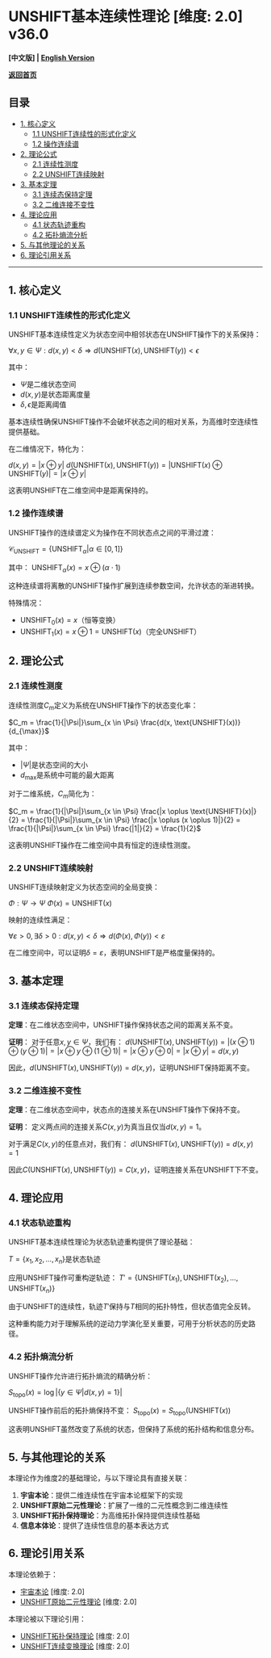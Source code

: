 # UNSHIFT基本连续性理论 [维度: 2.0] v36.0

**[中文版] | [English Version](formal_theory_unshift_basic_continuity_en.md)**

**[返回首页](../README.md)**

## 目录

- [1. 核心定义](#1-核心定义)
  - [1.1 UNSHIFT连续性的形式化定义](#11-unshift连续性的形式化定义)
  - [1.2 操作连续谱](#12-操作连续谱)
- [2. 理论公式](#2-理论公式)
  - [2.1 连续性测度](#21-连续性测度)
  - [2.2 UNSHIFT连续映射](#22-unshift连续映射)
- [3. 基本定理](#3-基本定理)
  - [3.1 连续态保持定理](#31-连续态保持定理)
  - [3.2 二维连接不变性](#32-二维连接不变性)
- [4. 理论应用](#4-理论应用)
  - [4.1 状态轨迹重构](#41-状态轨迹重构)
  - [4.2 拓扑熵流分析](#42-拓扑熵流分析)
- [5. 与其他理论的关系](#5-与其他理论的关系)
- [6. 理论引用关系](#6-理论引用关系)

---

## 1. 核心定义

### 1.1 UNSHIFT连续性的形式化定义

UNSHIFT基本连续性定义为状态空间中相邻状态在UNSHIFT操作下的关系保持：

$`\forall x,y \in \Psi: d(x,y) < \delta \Rightarrow d(\text{UNSHIFT}(x), \text{UNSHIFT}(y)) < \epsilon`$

其中：
- $`\Psi`$是二维状态空间
- $`d(x,y)`$是状态距离度量
- $`\delta, \epsilon`$是距离阈值

基本连续性确保UNSHIFT操作不会破坏状态之间的相对关系，为高维时空连续性提供基础。

在二维情况下，特化为：

$`d(x,y) = |x \oplus y|`$
$`d(\text{UNSHIFT}(x), \text{UNSHIFT}(y)) = |\text{UNSHIFT}(x) \oplus \text{UNSHIFT}(y)| = |x \oplus y|`$

这表明UNSHIFT在二维空间中是距离保持的。

### 1.2 操作连续谱

UNSHIFT操作的连续谱定义为操作在不同状态点之间的平滑过渡：

$`\mathcal{C}_{\text{UNSHIFT}} = \{\text{UNSHIFT}_\alpha | \alpha \in [0,1]\}`$

其中：
$`\text{UNSHIFT}_\alpha(x) = x \oplus (\alpha \cdot 1)`$

这种连续谱将离散的UNSHIFT操作扩展到连续参数空间，允许状态的渐进转换。

特殊情况：
- $`\text{UNSHIFT}_0(x) = x`$（恒等变换）
- $`\text{UNSHIFT}_1(x) = x \oplus 1 = \text{UNSHIFT}(x)`$（完全UNSHIFT）

## 2. 理论公式

### 2.1 连续性测度

连续性测度$`C_m`$定义为系统在UNSHIFT操作下的状态变化率：

$`C_m = \frac{1}{|\Psi|}\sum_{x \in \Psi} \frac{d(x, \text{UNSHIFT}(x))}{d_{\max}}`$

其中：
- $`|\Psi|`$是状态空间的大小
- $`d_{\max}`$是系统中可能的最大距离

对于二维系统，$`C_m`$简化为：

$`C_m = \frac{1}{|\Psi|}\sum_{x \in \Psi} \frac{|x \oplus \text{UNSHIFT}(x)|}{2} = \frac{1}{|\Psi|}\sum_{x \in \Psi} \frac{|x \oplus (x \oplus 1)|}{2} = \frac{1}{|\Psi|}\sum_{x \in \Psi} \frac{|1|}{2} = \frac{1}{2}`$

这表明UNSHIFT操作在二维空间中具有恒定的连续性测度。

### 2.2 UNSHIFT连续映射

UNSHIFT连续映射定义为状态空间的全局变换：

$`\Phi: \Psi \rightarrow \Psi`$
$`\Phi(x) = \text{UNSHIFT}(x)`$

映射的连续性满足：

$`\forall \varepsilon > 0, \exists \delta > 0: d(x,y) < \delta \Rightarrow d(\Phi(x), \Phi(y)) < \varepsilon`$

在二维空间中，可以证明$`\delta = \varepsilon`$，表明UNSHIFT是严格度量保持的。

## 3. 基本定理

### 3.1 连续态保持定理

**定理**：在二维状态空间中，UNSHIFT操作保持状态之间的距离关系不变。

**证明**：
对于任意$`x, y \in \Psi`$，我们有：
$`d(\text{UNSHIFT}(x), \text{UNSHIFT}(y)) = |(x \oplus 1) \oplus (y \oplus 1)| = |x \oplus y \oplus (1 \oplus 1)| = |x \oplus y \oplus 0| = |x \oplus y| = d(x,y)`$

因此，$`d(\text{UNSHIFT}(x), \text{UNSHIFT}(y)) = d(x,y)`$，证明UNSHIFT保持距离不变。

### 3.2 二维连接不变性

**定理**：在二维状态空间中，状态点的连接关系在UNSHIFT操作下保持不变。

**证明**：
定义两点间的连接关系$`C(x,y)`$为真当且仅当$`d(x,y) = 1`$。

对于满足$`C(x,y)`$的任意点对，我们有：
$`d(\text{UNSHIFT}(x), \text{UNSHIFT}(y)) = d(x,y) = 1`$

因此$`C(\text{UNSHIFT}(x), \text{UNSHIFT}(y)) = C(x,y)`$，证明连接关系在UNSHIFT下不变。

## 4. 理论应用

### 4.1 状态轨迹重构

UNSHIFT基本连续性理论为状态轨迹重构提供了理论基础：

$`T = \{x_1, x_2, ..., x_n\}`$是状态轨迹

应用UNSHIFT操作可重构逆轨迹：
$`T' = \{\text{UNSHIFT}(x_1), \text{UNSHIFT}(x_2), ..., \text{UNSHIFT}(x_n)\}`$

由于UNSHIFT的连续性，轨迹$`T'`$保持与$`T`$相同的拓扑特性，但状态值完全反转。

这种重构能力对于理解系统的逆动力学演化至关重要，可用于分析状态的历史路径。

### 4.2 拓扑熵流分析

UNSHIFT操作允许进行拓扑熵流的精确分析：

$`S_{\text{topo}}(x) = \log|\{y \in \Psi | d(x,y) = 1\}|`$

UNSHIFT操作前后的拓扑熵保持不变：
$`S_{\text{topo}}(x) = S_{\text{topo}}(\text{UNSHIFT}(x))`$

这表明UNSHIFT虽然改变了系统的状态，但保持了系统的拓扑结构和信息分布。

## 5. 与其他理论的关系

本理论作为维度2的基础理论，与以下理论具有直接关联：

1. **宇宙本论**：提供二维连续性在宇宙本论框架下的实现
2. **UNSHIFT原始二元性理论**：扩展了一维的二元性概念到二维连续性
3. **UNSHIFT拓扑保持理论**：为高维拓扑保持提供连续性基础
4. **信息本体论**：提供了连续性信息的基本表达方式

## 6. 理论引用关系

本理论依赖于：
- [宇宙本论](formal_theory_cosmic_ontology.md) [维度: 2.0]
- [UNSHIFT原始二元性理论](formal_theory_unshift_primitive_duality.md) [维度: 2.0]

本理论被以下理论引用：
- [UNSHIFT拓扑保持理论](formal_theory_unshift_topology_preservation.md) [维度: 2.0]
- [UNSHIFT连续变换理论](formal_theory_unshift_continuous_transformation.md) [维度: 2.0] 